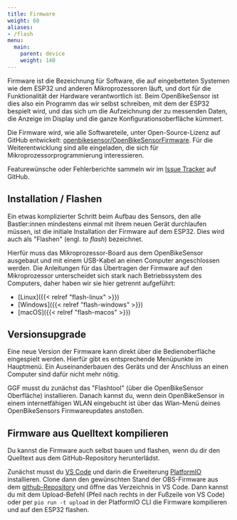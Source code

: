 ```yaml
---
title: Firmware
weight: 60
aliases:
- /flash
menu:
  main:
    parent: device
    weight: 140
---
```


Firmware ist die Bezeichnung für Software, die auf eingebetteten Systemen wie
dem ESP32 und anderen Mikroprozessoren läuft, und dort für die Funktionalität
der Hardware verantwortlich ist. Beim OpenBikeSensor ist dies also ein Programm
das wir selbst schreiben, mit dem der ESP32 bespielt wird, und das sich um die
Aufzeichnung der zu messenden Daten, die Anzeige im Display und die ganze
Konfigurationsoberfläche kümmert.

Die Firmware wird, wie alle Softwareteile, unter Open-Source-Lizenz auf GitHub
entwickelt: [openbikesensor/OpenBikeSensorFirmware](https://github.com/openbikesensor/OpenBikeSensorFirmware). Für die
Weiterentwicklung sind alle eingeladen, die sich für
Mikroprozessorprogrammierung interessieren.

Featurewünsche oder Fehlerberichte sammeln wir im [Issue
Tracker](https://github.com/openbikesensor/OpenBikeSensorFirmware/issues) auf
GitHub.

## Installation / Flashen

Ein etwas komplizierter Schritt beim Aufbau des Sensors, den alle Bastler:innen
mindestens einmal mit ihrem neuen Gerät durchlaufen müssen, ist die initiale
Installation der Firmware auf dem ESP32. Dies wird auch als "Flashen" (engl.
*to flash*) bezeichnet.

Hierfür muss das Mikroprozessor-Board aus dem OpenBikeSensor ausgebaut und mit
einem USB-Kabel an einen Computer angeschlossen werden. Die Anleitungen für das
Übertragen der Firmware auf den Mikroprozessor unterscheidet sich stark nach
Betriebssystem des Computers, daher haben wir sie hier getrennt aufgeführt:

* [Linux]({{< relref "flash-linux" >}})
* [Windows]({{< relref "flash-windows" >}})
* [macOS]({{< relref "flash-macos" >}})

## Versionsupgrade

Eine neue Version der Firmware kann direkt über die Bedienoberfläche
eingespielt werden. Hierfür gibt es entsprechende Menüpunkte im Hauptmenü. Ein
Auseinanderbauen des Geräts und der Anschluss an einen Computer sind dafür
nicht mehr nötig.

GGF musst du zunächst das "Flashtool" (über die OpenBikeSensor Oberfläche) installieren.
Danach kannst du, wenn dein OpenBikeSensor in einem internetfähigen WLAN eingebucht
ist über das Wlan-Menü deines OpenBikeSensors Firmwareupdates anstoßen.

## Firmware aus Quelltext kompilieren

Du kannst die Firmware auch selbst bauen und flashen, wenn du dir den Quelltext
aus dem GitHub-Repository herunterlädst.

Zunächst musst du [VS Code](https://code.visualstudio.com/) und darin die
Erweiterung [PlatformIO](https://platformio.org/) installieren. Clone dann den
gewünschten Stand der OBS-Firmware aus dem
[github-Repository](https://github.com/openbikesensor/OpenBikeSensorFirmware)
und öffne das Verzeichnis in VS Code. Dann kannst du mit dem Upload-Befehl
(Pfeil nach rechts in der Fußzeile von VS Code) oder per `pio run -t upload` in
der PlatformIO CLI die Firmware kompilieren und auf den ESP32 flashen.

